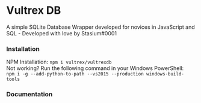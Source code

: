 # Vultrex DB
A simple SQLite Database Wrapper developed for novices in JavaScript and SQL - Developed with love by Stasium#0001

### Installation
NPM Installation: `npm i vultrex/vultrexdb`  
Not working? Run the following command in your Windows PowerShell:  
`npm i -g --add-python-to-path --vs2015 --production windows-build-tools`

### Documentation
